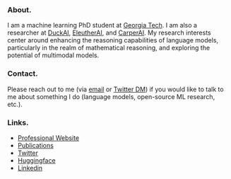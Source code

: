 ### About.

I am a machine learning PhD student at [Georgia Tech](https://ml.gatech.edu). I am also a researcher at 
[DuckAI](https://duckai.org/), 
[EleutherAI](https://www.eleuther.ai/), and 
[CarperAI](https://carper.ai/). 
My research interests center around 
enhancing the reasoning capabilities of language models, 
particularly in the realm of mathematical reasoning, 
and exploring the potential of multimodal models.

### Contact. 

Please reach out to me (via [email](mailto:tsawada@gatech.edu) or [Twitter DM](https://twitter.com/tsawada_ml)) 
if you would like to talk to me about something I do (language models, open-source ML research, etc.).</p>
            
### Links.

- [Professional Website](https://tomohiro-sawada.github.io/)
- [Publications](https://scholar.google.com/citations?user=t0dADxkAAAAJ&hl=en)
- [Twitter](twitter.com/tsawada_ml)
- [Huggingface](https://huggingface.co/tsawada)
- [Linkedin](https://www.linkedin.com/in/tom-sawada-16303220a/)

